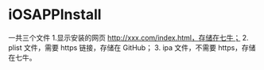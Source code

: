 # iOSAPPInstall

一共三个文件
1.显示安装的网页 http://xxx.com/index.html，存储在七牛；
2. plist 文件，需要 https 链接，存储在 GitHub；
3. ipa 文件，不需要 https，存储在七牛。
